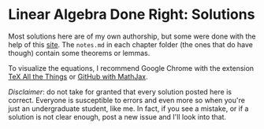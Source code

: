 # Linear Algebra Done Right: Solutions

Most solutions here are of my own authorship, but some were done with the help of this [site](http://linearalgebras.com/).
The `notes.md` in each chapter folder (the ones that do have though) contain some theorems or lemmas.

To visualize the equations, I recommend Google Chrome with the extension [TeX All the Things](https://chrome.google.com/webstore/detail/tex-all-the-things/cbimabofgmfdkicghcadidpemeenbffn?utm_source=chrome-app-launcher-info-dialog) or [GitHub with MathJax](https://chrome.google.com/webstore/detail/github-with-mathjax/ioemnmodlmafdkllaclgeombjnmnbima).

_Disclaimer_: do not take for granted that every solution posted here is correct. Everyone is susceptible to errors and even more so when you're just an undergraduate student, like me. In fact, if you see a mistake, or if a solution is not clear enough, post a new issue and I'll look into that.
